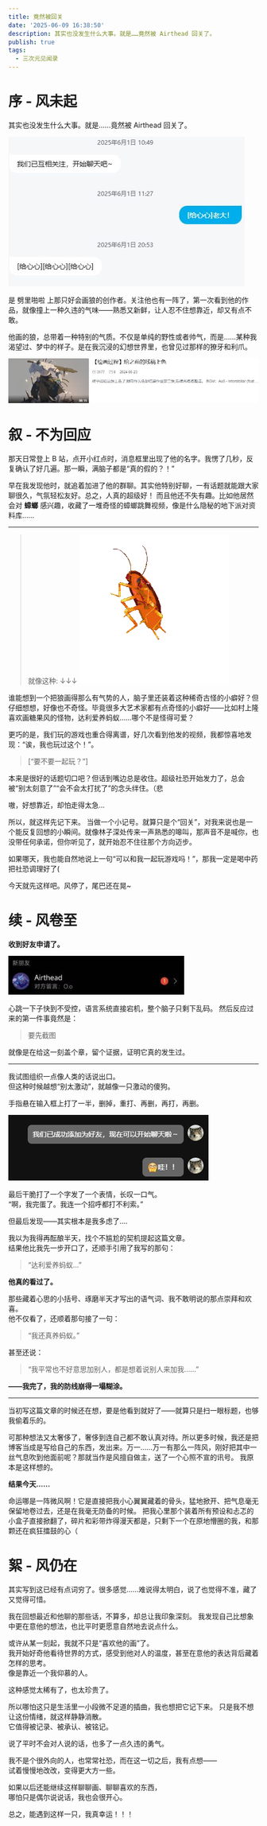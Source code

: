 ```yaml
---
title: 竟然被回关
date: '2025-06-09 16:38:50'
description: 其实也没发生什么大事。就是……竟然被 Airthead 回关了。
publish: true
tags:
  - 三次元见闻录
---
```


# 序 - 风未起

其实也没发生什么大事。就是……竟然被 Airthead 回关了。

![](../public/images/文章资源/竟然被回关/file-20250609163930102.jpg)

是 劈里啪啦 上那只好会画狼的创作者。关注他也有一阵了，第一次看到他的作品，就像撞上一种久违的气味——熟悉又新鲜，让人忍不住想靠近，却又有点不敢。

他画的狼，总带着一种特别的气质。不仅是单纯的野性或者帅气，而是……某种我渴望过、梦中的样子。是在我沉浸的幻想世界里，也曾见过那样的獠牙和利爪。

![](../public/images/文章资源/竟然被回关/file-20250609164044458.jpg)

# 叙 - 不为回应

那天日常登上 B 站，点开小红点时，消息框里出现了他的名字。我愣了几秒，反复确认了好几遍。那一瞬，满脑子都是“真的假的？！”

早在我发现他时，就追着加进了他的群聊。其实他特别好聊，一有话题就能跟大家聊很久，气氛轻松友好。总之，人真的超级好！
而且他还不失有趣。比如他居然会对 **蟑螂** 感兴趣，收藏了一堆奇怪的蟑螂跳舞视频，像是什么隐秘的地下派对资料库……

---

> 就像这种: ↓↓↓
> ![](../public/images/文章资源/竟然被回关/file-20250609182158378.gif)

谁能想到一个把狼画得那么有气势的人，脑子里还装着这种稀奇古怪的小癖好？但仔细想想，好像也不奇怪。毕竟很多大艺术家都有点奇怪的小癖好——比如村上隆喜欢画糖果风的怪物，达利爱养蚂蚁……哪个不是怪得可爱？

更巧的是，我们玩的游戏也重合得离谱，好几次看到他发的视频，我都惊喜地发现：“诶，我也玩过这个！”。

> [“要不要一起玩？”]

本来是很好的话题切口吧？但话到嘴边总是收住。超级社恐开始发力了，总会被“别太刻意了”“会不会太打扰了”的念头绊住。（悲

嗷，好想靠近，却怕走得太急...

所以，就这样先记下来。
当做一个小记号。就算只是个“回关”，对我来说也是一个能反复回想的小瞬间。就像林子深处传来一声熟悉的嗥叫，那声音不是喊你，也没带任何承诺，但你听见了，就开始忍不住往那个方向迈步。

如果哪天，我也能自然地说上一句“可以和我一起玩游戏吗！”，那我一定是喝中药把社恐调理好了(

今天就先这样吧。风停了，尾巴还在晃~

# 续 - 风卷至

**收到好友申请了。**

![](../public/images/文章资源/竟然被回关/file-20250612210457164.jpg)

心跳一下子快到不受控，语言系统直接宕机，整个脑子只剩下乱码。
然后反应过来的第一件事竟然是：

> 要先截图

就像是在给这一刻盖个章，留个证据，证明它真的发生过。

---

我试图组织一点像人类的话说出口。  
但这种时候越想“别太激动”，就越像一只激动的傻狗。

手指悬在输入框上打了一半，删掉，重打、再删，再打，再删。

![](../public/images/文章资源/竟然被回关/file-20250613003011268.jpg)

最后干脆打了一个字发了一个表情，长叹一口气。  
“啊，我完蛋了。我连一个招呼都打不利索。”

但最后发现——其实根本是我多虑了....

我以为我得再酝酿半天，找个不尴尬的契机提起这篇文章。  
结果他比我先一步开口了，还顺手引用了我写的那句：

> “达利爱养蚂蚁…”

**他真的看过了。**

那些藏着心思的小括号、琢磨半天才写出的语气词、我不敢明说的那点崇拜和欢喜。  
他不仅看了，还顺着那句接了一句：

> “我还真养蚂蚁。”

甚至还说：

> “我平常也不好意思加别人，都是想着说别人来加我……”

**——我完了，我的防线崩得一塌糊涂。**

---

当初写这篇文章的时候还在想，要是他看到就好了——就算只是扫一眼标题，也够我偷着乐的。

可那种想法又太奢侈了，奢侈到连自己都不敢认真对待。所以更多时候，我还是把博客当成是写给自己的东西，发出来。万一……万一有那么一阵风，刚好把其中一丝气息吹到他面前呢？那就当作是风擅自做主，送了一个心照不宣的讯号。
我原本是这样想的。

**结果今天……**

命运哪是一阵微风啊！它是直接把我小心翼翼藏着的骨头，猛地掀开、把气息毫无保留地卷过去，还是在我毫无防备的时候。
把我心里那个装着所有预设和忐忑的小盒子直接掀翻了，碎片和彩带炸得漫天都是，只剩下一个在原地懵圈的我，和那颗还在疯狂擂鼓的心（

# 絮 - 风仍在

其实写到这已经有点词穷了。很多感觉……难说得太明白，说了也觉得不准，藏了又觉得可惜。

我在回想最近和他聊的那些话，不算多，却总让我印象深刻。
我发现自己比想象中更在意他的想法，也比平时更愿意自然地去说点什么。

或许从某一刻起，我就不只是“喜欢他的画”了。  
我开始好奇他看待世界的方式，感受到他对人的温度，甚至在意他的表达背后藏着怎样的思考。  
像是靠近一个我仰慕的人。

这种感觉太稀有了，也太珍贵了。

所以哪怕这只是生活里一小段微不足道的插曲，我也想把它记下来。
只是我不想让这份情绪，就这样静静消散。  
它值得被记录、被承认、被铭记。

说了平时不会对人说的话，也多了一点久违的勇气。

我不是个很外向的人，也常常社恐，而在这一切之后，我有点想——  
试着慢慢地改改，变得更大方一些。

如果以后还能继续这样聊聊画、聊聊喜欢的东西，  
哪怕只是偶尔说说话，我也会很开心。

总之，能遇到这样一只，我真幸运！！！
